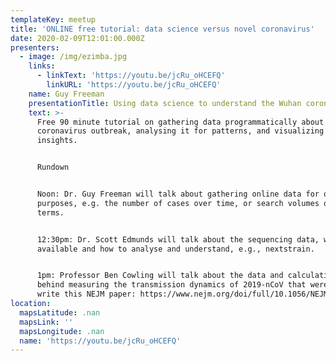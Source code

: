 ```yaml
---
templateKey: meetup
title: 'ONLINE free tutorial: data science versus novel coronavirus'
date: 2020-02-09T12:01:00.000Z
presenters:
  - image: /img/ezimba.jpg
    links:
      - linkText: 'https://youtu.be/jcRu_oHCEFQ'
        linkURL: 'https://youtu.be/jcRu_oHCEFQ'
    name: Guy Freeman
    presentationTitle: Using data science to understand the Wuhan coronavirus
    text: >-
      Free 90 minute tutorial on gathering data programmatically about the novel
      coronavirus outbreak, analysing it for patterns, and visualizing any
      insights.


      Rundown


      Noon: Dr. Guy Freeman will talk about gathering online data for one's own
      purposes, e.g. the number of cases over time, or search volumes of certain
      terms.


      12:30pm: Dr. Scott Edmunds will talk about the sequencing data, what is
      available and how to analyse and understand, e.g., nextstrain.


      1pm: Professor Ben Cowling will talk about the data and calculations
      behind measuring the transmission dynamics of 2019-nCoV that were used to
      write this NEJM paper: https://www.nejm.org/doi/full/10.1056/NEJMoa2001316
location:
  mapsLatitude: .nan
  mapsLink: ''
  mapsLongitude: .nan
  name: 'https://youtu.be/jcRu_oHCEFQ'
---
```


